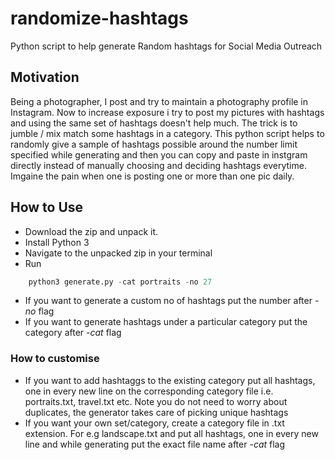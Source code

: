 # randomize-hashtags
Python script to help generate Random hashtags for Social Media Outreach


## Motivation
Being a photographer, I post and try to maintain a photography profile in Instagram. Now to increase exposure i try to post my pictures with hashtags and using the same set of hashtags doesn't help much. The trick is to jumble / mix match some hashtags in a category. This python script helps to randomly give a sample of hashtags possible around the number limit specified while generating and then you can copy and paste in instgram directly instead of manually choosing and deciding hashtags everytime. Imgaine the pain when one is posting one or more than one pic daily.

## How to Use
* Download the zip and unpack it.
* Install Python 3
* Navigate to the unpacked zip in your terminal
* Run 
```python
	python3 generate.py -cat portraits -no 27
```
* If you want to generate a custom no of hashtags put the number after *-no* flag
* If you want to generate hashtags under a particular category put the category after *-cat* flag

### How to customise
* If you want to add hashtaggs to the existing category put all hashtags, one in every new line on the corresponding category file i.e. portraits.txt, travel.txt etc. Note you do not need to worry about duplicates, the generator takes care of picking unique hashtags
* If you want your own set/category, create a category file in .txt extension. For e.g landscape.txt and put all hashtags, one in every new line and while generating put the exact file name after *-cat* flag
